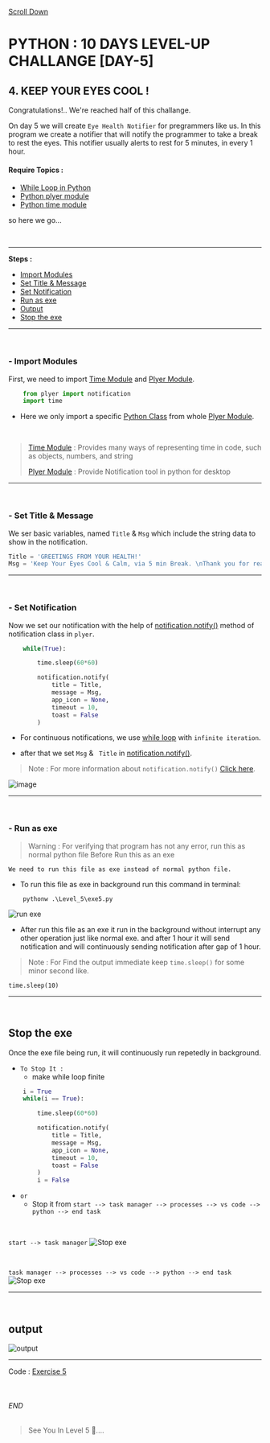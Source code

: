 [Scroll Down](#end)

# PYTHON : 10 DAYS LEVEL-UP CHALLANGE [DAY-5]

## 4. KEEP YOUR EYES COOL !
Congratulations!.. We're reached half of this challange.

On day 5 we will create `Eye Health Notifier` for pregrammers like us. In this program we create a notifier that will notify the programmer to take a break to rest the eyes. This notifier usually alerts to rest for 5 minutes, in every 1 hour.

<!-- --- -->
[while loop]:https://www.w3schools.com/python/python_while_loops.asp

[plyer module]:https://www.geeksforgeeks.org/python-desktop-notifier-using-plyer-module/ 

[time module]:https://docs.python.org/3/library/time.html
<!-- --- -->

#### Require Topics :
- [While Loop in Python][while loop]
- [Python plyer module][plyer module]  
- [Python time module][time module]  

so here we go...

<br>

---

**Steps :**

- [Import Modules](#--import-modules)
- [Set Title & Message](#--set-title--message)
- [Set Notification](#--set-notification)
- [Run as exe](#--run-as-exe)
- [Output](#output)
- [Stop the exe](#stop-the-exe)

---          

<br>

### - Import Modules

First, we need to import [Time Module](https://docs.python.org/3/library/time.html) and [Plyer Module](https://www.geeksforgeeks.org/python-desktop-notifier-using-plyer-module/).

```python
    from plyer import notification  
    import time
```
* Here we only import a specific [Python Class](https://docs.python.org/3/tutorial/classes.html) from whole [Plyer Module][plyer module]. 

<br>

> [Time Module][time module] : Provides many ways of representing time in code, such as objects, numbers, and string
>
> [Plyer Module][plyer module] : Provide Notification tool in python for desktop

---

<br>

### - Set Title & Message
We ser basic variables, named `Title` & `Msg` which include the string data to show in the notification.

```python    
Title = 'GREETINGS FROM YOUR HEALTH!'  
Msg = 'Keep Your Eyes Cool & Calm, via 5 min Break. \nThank you for reading. Have a Good Day.'
```

---

<br>
     
### - Set Notification
Now we set our notification with the help of [notification.notify()](https://python.plainenglish.io/how-to-send-desktop-notifications-with-python-62a738850fbf) method of notification class in `plyer`. 

```python
    while(True):

        time.sleep(60*60)

        notification.notify(  
            title = Title,  
            message = Msg,  
            app_icon = None,  
            timeout = 10,  
            toast = False  
        ) 
```
* For continuous notifications, we use [while loop](https://www.w3schools.com/python/python_while_loops.asp) with `infinite iteration`.

* after that we set `Msg` & ` Title` in [notification.notify()](https://python.plainenglish.io/how-to-send-desktop-notifications-with-python-62a738850fbf).

> Note : For more information about `notification.notify()` [Click here](https://python.plainenglish.io/how-to-send-desktop-notifications-with-python-62a738850fbf). 

![image](/img/level5_output/notification_notify.png)

---

<br>
       
### - Run as exe

> Warning : For verifying that program has not any error, run this as normal python file Before Run this as an exe   

`We need to run this file as exe instead of normal python file.` 

* To run this file as exe in background run this command in terminal:

```
    pythonw .\Level_5\exe5.py
```
![run exe](/img/level5_output/command.png)

* After run this file as an exe it run in the background without interrupt any other operation just like normal exe. and after 1 hour it will send notification and will continuously sending notification after gap of 1 hour.

> Note : For Find the output immediate keep `time.sleep()` for some minor second like. 
```
time.sleep(10)
``` 

---

<br>
     
##  Stop the exe 

Once the exe file being run, it will continuously run repetedly in background.

* `To Stop It :`
    - make while loop finite
```python
    i = True
    while(i == True):

        time.sleep(60*60)

        notification.notify(  
            title = Title,  
            message = Msg,  
            app_icon = None,  
            timeout = 10,  
            toast = False  
        )
        i = False
```

* `or`
    - Stop it from `start --> task manager --> processes --> vs code --> python --> end task`

<br>

`start --> task manager`
![Stop exe](/img/level5_output/stop_1.png)

<br>

`task manager --> processes --> vs code --> python --> end task`
![Stop exe](/img/level5_output/stop.png)

---

<br>
     
##  output  
![output](/img/level5_output/output.png) 

---

Code : 
[Exercise 5](exe5.py)

<br>

###### END


> See You In Level 5 👀....
